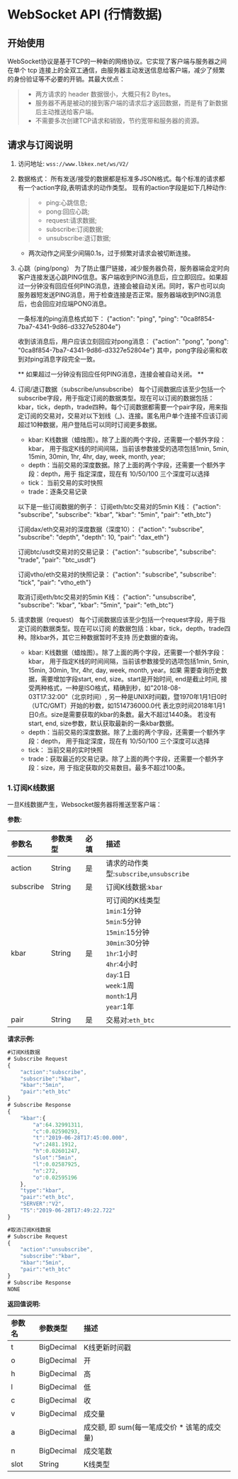 # WebSocket API (行情数据) 

## 开始使用    

WebSocket协议是基于TCP的一种新的网络协议。它实现了客户端与服务器之间在单个 tcp 连接上的全双工通信，由服务器主动发送信息给客户端，减少了频繁的身份验证等不必要的开销。其最大优点：

> - 两方请求的 header 数据很小，大概只有2 Bytes。
> - 服务器不再是被动的接到客户端的请求后才返回数据，而是有了新数据后主动推送给客户端。
> - 不需要多次创建TCP请求和销毁，节约宽带和服务器的资源。



## 请求与订阅说明

1. 访问地址: `wss://www.lbkex.net/ws/V2/`

2. 数据格式：
    所有发送/接受的数据都是标准多JSON格式。每个标准的请求都有一个action字段,表明请求的动作类型。
    现有的action字段是如下几种动作: 
    > - ping:心跳信息;
    > - pong:回应心跳;
    > - request:请求数据;
    > - subscribe:订阅数据;
    > - unsubscribe:退订数据;
    * 两次动作之间至少间隔0.1s，过于频繁对请求会被切断连接。

3. 心跳（ping/pong）
    为了防止僵尸链接，减少服务器负荷，服务器端会定时向客户连接发送心跳PING信息。客户端收到PING消息后，应立即回应。如果超过一分钟没有回应任何PING消息，连接会被自动关闭。同时，客户也可以向服务器短发送PING消息，用于检查连接是否正常。服务器端收到PING消息后，也会回应对应端PONG消息。

    一条标准的ping消息格式如下：
    {"action": "ping", "ping": "0ca8f854-7ba7-4341-9d86-d3327e52804e"}

    收到该消息后，用户应该立刻回应对pong消息：
    {"action": "pong", "pong": "0ca8f854-7ba7-4341-9d86-d3327e52804e"}
    其中，pong字段必需和收到对ping消息字段完全一致。

    ** 如果超过一分钟没有回应任何PING消息，连接会被自动关闭。 **


4. 订阅/退订数据（subscribe/unsubscribe）
    每个订阅数据应该至少包括一个subscribe字段，用于指定订阅的数据类型。现在可以订阅的数据包括：kbar，tick，depth，trade四种。每个订阅数据都需要一个pair字段，用来指定订阅的交易对，交易对以下划线（_)、连接。匿名用户单个连接不应该订阅超过10种数据，用户登陆后可以同时订阅更多数据。
    * kbar:  K线数据（蜡烛图）。除了上面的两个字段，还需要一个额外字段：kbar，
      用于指定K线的时间间隔，当前该参数接受的选项包括1min, 5min, 15min, 30min, 
      1hr, 4hr, day, week, month, year; 
    * depth：当前交易的深度数据。除了上面的两个字段，还需要一个额外字段：depth，用于
      指定深度，现在有 10/50/100 三个深度可以选择
    * tick： 当前交易的实时快照
    * trade：逐条交易记录

    以下是一些订阅数据的例子：
    订阅eth/btc交易对的5min K线：
    {"action": "subscribe", "subscribe": "kbar", "kbar": "5min", "pair": "eth_btc"}

    订阅dax/eth交易对的深度数据（深度10）：
    {"action": "subscribe", "subscribe": "depth", "depth": 10, "pair": "dax_eth"}

    订阅btc/usdt交易对的交易记录：
    {"action": "subscribe", "subscribe": "trade", "pair": "btc_usdt"}

    订阅vtho/eth交易对的快照记录：
    {"action": "subscribe", "subscribe": "tick", "pair": "vtho_eth"}
    
    取消订阅eth/btc交易对的5min K线：
    {"action": "unsubscribe", "subscribe": "kbar", "kbar": "5min", "pair": "eth_btc"}


5. 请求数据（request）
    每个订阅数据应该至少包括一个request字段，用于指定订阅的数据类型。现在可以订阅
    的数据包括：kbar，tick，depth，trade四种。除kbar外，其它三种数据暂时不支持
    历史数据的查询。
    * kbar:  K线数据（蜡烛图）。除了上面的两个字段，还需要一个额外字段：kbar，
      用于指定K线的时间间隔，当前该参数接受的选项包括1min, 5min, 15min, 30min, 
      1hr, 4hr, day, week, month, year。如果
      需要查询历史数据，需要增加字段start, end, size。start是开始时间, end是截止时间,
      接受两种格式，一种是ISO格式，精确到秒，如"2018-08-03T17:32:00"（北京时间）,
      另一种是UNIX时间戳，暨1970年1月1日0时（UTC/GMT）开始的秒数，如1514736000.0代
      表北京时间2018年1月1日0点。size是需要获取的kbar的条数。最大不超过1440条。
      若没有start, end, size参数，默认获取最新的一条kbar数据。
    * depth：当前交易的深度数据。除了上面的两个字段，还需要一个额外字段：depth，
      用于指定深度，现在有 10/50/100 三个深度可以选择    
    * tick： 当前交易的实时快照
    * trade：获取最近的交易记录。除了上面的两个字段，还需要一个额外字段：size，用
      于指定获取的交易数目。最多不超过100条。
      
      
### 1.订阅K线数据

一旦K线数据产生，Websocket服务器将推送至客户端：

**参数:**

|参数名|	参数类型|	必填|	描述|
| :-----    | :-----   | :-----    | :-----   |
|action|String|是|请求的动作类型:`subscribe`,`unsubscribe`|
|subscribe|String|是|订阅K线数据:`kbar`|
|kbar|String|是|可订阅的K线类型<br>`1min`:1分钟<br>`5min`:5分钟<br>`15min`:15分钟<br>`30min`:30分钟<br>`1hr`:1小时<br>`4hr`:4小时<br>`day`:1日<br>`week`:1周<br>`month`:1月<br>`year`:1年|
|pair|String|是|交易对:`eth_btc`|


**请求示例:**

```javascript
#订阅K线数据
# Subscribe Request
{
    "action":"subscribe",
    "subscribe":"kbar",
    "kbar":"5min",
    "pair":"eth_btc"
}
# Subscribe Response
{
    "kbar":{
        "a":64.32991311,
        "c":0.02590293,
        "t":"2019-06-28T17:45:00.000",
        "v":2481.1912,
        "h":0.02601247,
        "slot":"5min",
        "l":0.02587925,
        "n":272,
        "o":0.02595196
    },
    "type":"kbar",
    "pair":"eth_btc",
    "SERVER":"V2",
    "TS":"2019-06-28T17:49:22.722"
}

#取消订阅K线数据
# Subscribe Request
{
    "action":"unsubscribe",
    "subscribe":"kbar",
    "kbar":"5min",
    "pair":"eth_btc"
}
# Subscribe Response
NONE
```

**返回值说明:**

|参数名|	参数类型|	描述|
| :-----    | :-----  | :-----   |
|t|BigDecimal|K线更新时间戳|
|o|BigDecimal|开|
|h|BigDecimal|高|
|l|BigDecimal|低|
|c|BigDecimal|收|
|v|BigDecimal|成交量|
|a|BigDecimal|成交额, 即 sum(每一笔成交价 * 该笔的成交量)|
|n|BigDecimal|成交笔数|
|slot|String|K线类型|

      
      
